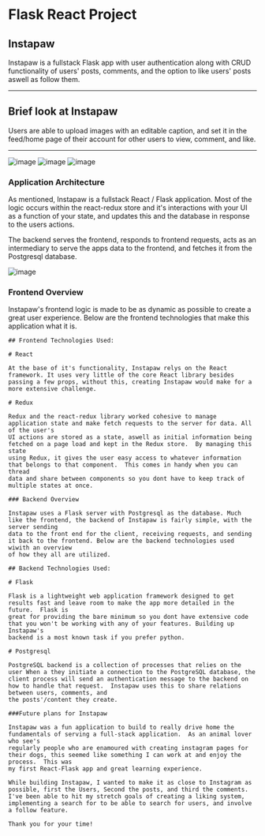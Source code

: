 # Flask React Project


## Instapaw

Instapaw is a fullstack Flask app with user authentication along with CRUD functionality of users' posts, comments, and the option  to like users' posts aswell as follow them.
***

## Brief look at Instapaw

Users are able to upload images with an editable caption, and set it in the feed/home page of their account for other users
to view, comment, and like.
***
![image](https://user-images.githubusercontent.com/67086515/131862103-152784b7-f653-4913-b4f6-71ceb0ec3d90.png)
![image](https://user-images.githubusercontent.com/67086515/135921212-14c8eb8f-e0de-4c1b-9f68-abf37edc24bc.png)
![image](https://user-images.githubusercontent.com/67086515/135921445-fce7cf86-cd30-4e67-839a-7539bd27b2f4.png)



### Application Architecture

As mentioned, Instapaw is a fullstack React / Flask application. Most of the logic occurs within the react-redux store and it's 
interactions with your UI as a function of your state, and updates this and the database in response to the users actions.

The backend serves the frontend, responds to frontend requests, acts as an intermediary to serve the apps data to the frontend, 
and fetches it from the Postgresql database.

![image](https://user-images.githubusercontent.com/67086515/133691300-52404b95-ff56-4ece-a5a5-7878db20d875.png)


### Frontend Overview

Instapaw's frontend logic is made to be as dynamic as possible to create a great user experience.  Below are the frontend 
technologies that make this application what it is.
   ```
## Frontend Technologies Used:

# React

At the base of it's functionality, Instapaw relys on the React framework. It uses very little of the core React library besides passing a few props, without this, creating Instapaw would make for a more extensive challenge.

# Redux

Redux and the react-redux library worked cohesive to manage application state and make fetch requests to the server for data. All of the user's
UI actions are stored as a state, aswell as initial information being fetched on a page load and kept in the Redux store.  By managing this state
using Redux, it gives the user easy access to whatever information that belongs to that component.  This comes in handy when you can thread
data and share between components so you dont have to keep track of multiple states at once.

### Backend Overview

Instapaw uses a Flask server with Postgresql as the database. Much like the frontend, the backend of Instapaw is fairly simple, with the server sending
data to the front end for the client, receiving requests, and sending it back to the frontend. Below are the backend technologies used wiwith an overview
of how they all are utilized.

## Backend Technologies Used:

# Flask

Flask is a lightweight web application framework designed to get results fast and leave room to make the app more detailed in the future.  Flask is
great for providing the bare minimum so you dont have extensive code that you won't be working with any of your features. Building up Instapaw's 
backend is a most known task if you prefer python.

# Postgresql

PostgreSQL backend is a collection of processes that relies on the user When a they initiate a connection to the PostgreSQL database, the client process will send an authentication message to the backend on how to handle that request.  Instapaw uses this to share relations between users, comments, and 
the posts'/content they create.

###Future plans for Instapaw

Instapaw was a fun application to build to really drive home the fundamentals of serving a full-stack application.  As an animal lover who see's
regularly people who are enamoured with creating instagram pages for their dogs, this seemed like something I can work at and enjoy the process.  This was
my first React-Flask app and great learning experience.

While building Instapaw, I wanted to make it as close to Instagram as possible, first the Users, Second the posts, and third the comments.  I've been able to hit my stretch goals of creating a liking system, implementing a search for to be able to search for users, and involve a follow feature.

Thank you for your time!
